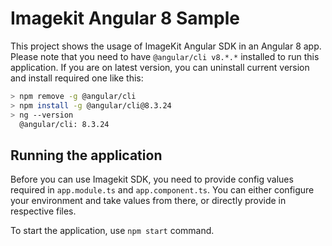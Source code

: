# Imagekit Angular 8 Sample

This project shows the usage of ImageKit Angular SDK in an Angular 8 app. Please note that you need to have `@angular/cli v8.*.*` installed to run this application. If you are on latest version, you can uninstall current version and install required one like this: 


```sh
> npm remove -g @angular/cli
> npm install -g @angular/cli@8.3.24
> ng --version
  @angular/cli: 8.3.24
```

## Running the application

Before you can use Imagekit SDK, you need to provide config values required in `app.module.ts` and `app.component.ts`. You can either configure your environment and take values from there, or directly provide in respective files.

To start the application, use `npm start` command.
